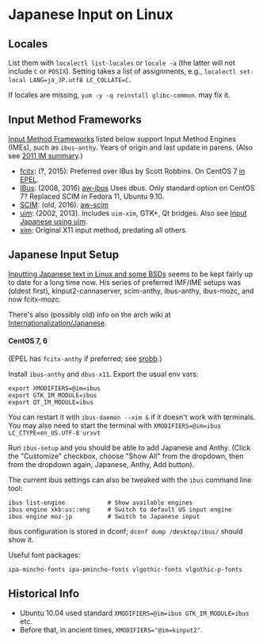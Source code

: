 Japanese Input on Linux
=======================

Locales
-------

List them with `localectl list-locales` or `locale -a` (the latter
will not include `C` or `POSIX`). Setting takes a list of assignments,
e.g., `localectl set-local LANG=ja_JP.utf8 LC_COLLATE=C`.

If locales are missing, `yum -y -q reinstall glibc-common`. may fix it.


Input Method Frameworks
-----------------------

[Input Method Frameworks][wp-imf-list] listed below support Input
Method Engines (IMEs), such as `ibus-anthy`. Years of origin and last
update in parens. (Also see [2011 IM summary].)

* [fcitx]: (?, 2015): Preferred over IBus by Scott Robbins.
  On CentOS 7 [in EPEL][epel-fcitx].
* [IBus]: (2008, 2016) [aw-ibus] Uses dbus.
  Only standard option on CentOS 7? Replaced SCIM in Fedora 11, Ubuntu 9.10.
* [SCIM]: (old, 2016). [aw-scim]
* [uim]: (2002, 2013). Includes `uim-xim`, GTK+, Qt bridges.
  Also see [Input Japanese using uim][aw-uim-ja].
* [xim]: Original X11 input method, predating all others


Japanese Input Setup
--------------------

[Inputting Japanese text in Linux and some BSDs][srobb] seems to be
kept fairly up to date for a long time now. His series of preferred
IMF/IME setups was (oldest first), kinput2-cannaserver, scim-anthy,
ibus-anthy, ibus-mozc, and now fcitx-mozc.

There's also (possibly old) info on the arch wiki at
[Internationalization/Japanese][aw-i18n-ja].

#### CentOS 7, 6

(EPEL has `fcitx-anthy` if preferred; see [srobb].)

Install `ibus-anthy` and `dbus-x11`. Export the usual env vars:

    export XMODIFIERS=@im=ibus
    export GTK_IM_MODULE=ibus
    export QT_IM_MODULE=ibus

You can restart it with `ibus-daemon --xim &` if it doesn't work
with terminals. You may also need to start the terminal with
`XMODIFIERS=@im=ibus LC_CTYPE=en_US.UTF-8 urxvt`

Run `ibus-setup` and you should be able to add Japanese and Anthy.
(Click the "Customize" checkbox, choose "Show All" from the dropdown,
then from the dropdown again, Japanese, Anthy, Add button).

The current ibus settings can also be tweaked with the `ibus` command
line tool:

    ibus list-engine            # Show available engines
    ibus engine xkb:us::eng     # Switch to default US input engine
    ibus engine moz-jp          # Switch to Japanese input

ibus configuration is stored in dconf; `dconf dump /desktop/ibus/`
should show it.

Useful font packages:

    ipa-mincho-fonts ipa-pmincho-fonts vlgothic-fonts vlgothic-p-fonts


Historical Info
---------------

* Ubuntu 10.04 used standard `XMODIFIERS=@im=ibus GTK_IM_MODULE=ibus` etc.
* Before that, in ancient times, `XMODIFIERS="@im=kinput2"`.



[2011 IM summary]: https://blogs.gnome.org/happyaron/2011/01/15/linux-input-method-brief-summary/
[IBus]: https://en.wikipedia.org/wiki/Intelligent_Input_Bus
[SCIM]: https://en.wikipedia.org/wiki/Smart_Common_Input_Method
[aw-i18n-ja]: https://wiki.archlinux.org/index.php/Internationalization/Japanese
[aw-ibus]: https://wiki.archlinux.org/index.php/IBus
[aw-scim]: https://wiki.archlinux.org/index.php/Smart_Common_Input_Method_platform
[aw-uim-ja]: https://wiki.archlinux.org/index.php/Input_Japanese_using_uim
[epel-fcitx]:  https://lists.tlug.jp/ML/1708/msg00001.html
[fcitx]: https://en.wikipedia.org/wiki/Fcitx
[srobb]: http://srobb.net/jpninpt.html
[uim-github]: https://github.com/uim/uim
[uim]: https://en.wikipedia.org/wiki/Uim
[wp-imf-list]: https://en.wikipedia.org/wiki/List_of_input_methods_for_Unix_platforms
[xim]: https://en.wikipedia.org/wiki/X_Input_Method
